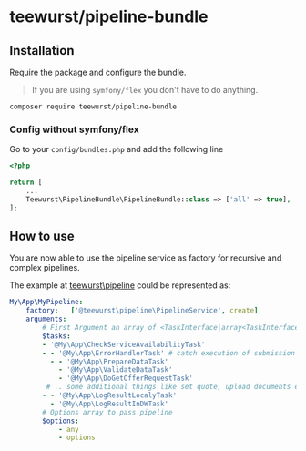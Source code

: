 # teewurst/pipeline-bundle

## Installation
Require the package and configure the bundle.

> If you are using `symfony/flex` you don't have to do anything.

```
composer require teewurst/pipeline-bundle
```

### Config without symfony/flex
Go to your `config/bundles.php` and add the following line

```php
<?php

return [
    ...
    Teewurst\PipelineBundle\PipelineBundle::class => ['all' => true],
];
```

## How to use
You are now able to use the pipeline service as factory for recursive and complex pipelines.

The example at [teewurst\pipeline](https://github.com/teewurst/pipeline/blob/master/README.md#use-pipeline-service) could be represented as:

```yaml
My\App\MyPipeline:
    factory:   ['@teewurst\pipeline\PipelineService', create]
    arguments:
        # First Argument an array of <TaskInterface|array<TaskInterface|array<...>>>
        $tasks:
        - '@My\App\CheckServiceAvailabilityTask'
        - - '@My\App\ErrorHandlerTask' # catch execution of submission even on error
          - - '@My\App\PrepareDataTask'
            - '@My\App\ValidateDataTask'
            - '@My\App\DoGetOfferRequestTask'
         # .. some additional things like set quote, upload documents etc.
        - - '@My\App\LogResultLocalyTask'
          - '@My\App\LogResultInDWTask'
        # Options array to pass pipeline
        $options:
            - any
            - options
```
